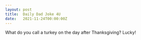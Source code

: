 ```yaml
---
layout: post
title:  Daily Dad Joke 4U
date:   2021-11-24T00:00:00Z
---
```

What do you call a turkey on the day after Thanksgiving? Lucky!
